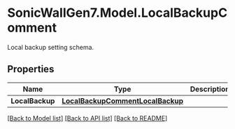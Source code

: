 # SonicWallGen7.Model.LocalBackupComment
Local backup setting schema.

## Properties

Name | Type | Description | Notes
------------ | ------------- | ------------- | -------------
**LocalBackup** | [**LocalBackupCommentLocalBackup**](LocalBackupCommentLocalBackup.md) |  | [optional] 

[[Back to Model list]](../README.md#documentation-for-models) [[Back to API list]](../README.md#documentation-for-api-endpoints) [[Back to README]](../README.md)

